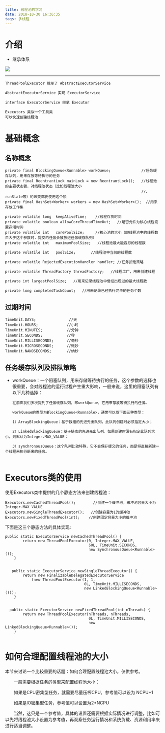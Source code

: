 ```yaml
---
title: 线程池的学习
date: 2018-10-30 16:36:35
tags: 多线程
---
```


# 介绍 
* 继承体系

![](/img/2018-10-30/ThreadPoolExecutor.png)

---

```
ThreadPoolExecutor 继承了 AbstractExecutorService

AbstractExecutorService 实现 ExecutorService 

interface ExecutorService 继承 Executor

Executors 类似一个工具类
可以快速创建线程池
```

<!--more--> 

# 基础概念

## 名称概念
```
private final BlockingQueue<Runnable> workQueue;              //任务缓存队列，用来存放等待执行的任务
private final ReentrantLock mainLock = new ReentrantLock();   //线程池的主要状态锁，对线程池状态（比如线程池大小
                                                              //、runState等）的改变都要使用这个锁
private final HashSet<Worker> workers = new HashSet<Worker>();  //用来存放工作集
 
private volatile long  keepAliveTime;    //线程存货时间   
private volatile boolean allowCoreThreadTimeOut;   //是否允许为核心线程设置存活时间
private volatile int   corePoolSize;     //核心池的大小（即线程池中的线程数目大于这个参数时，提交的任务会被放进任务缓存队列）
private volatile int   maximumPoolSize;   //线程池最大能容忍的线程数
 
private volatile int   poolSize;       //线程池中当前的线程数
 
private volatile RejectedExecutionHandler handler; //任务拒绝策略
 
private volatile ThreadFactory threadFactory;   //线程工厂，用来创建线程
 
private int largestPoolSize;   //用来记录线程池中曾经出现过的最大线程数
 
private long completedTaskCount;   //用来记录已经执行完毕的任务个数

```

## 过期时间

```
TimeUnit.DAYS;               //天
TimeUnit.HOURS;             //小时
TimeUnit.MINUTES;           //分钟
TimeUnit.SECONDS;           //秒
TimeUnit.MILLISECONDS;      //毫秒
TimeUnit.MICROSECONDS;      //微妙
TimeUnit.NANOSECONDS;       //纳秒
```


## 任务缓存队列及排队策略

* workQueue：一个阻塞队列，用来存储等待执行的任务，这个参数的选择也很重要，会对线程池的运行过程产生重大影响，一般来说，这里的阻塞队列有以下几种选择：

```
　　在前面我们多次提到了任务缓存队列，即workQueue，它用来存放等待执行的任务。

　　workQueue的类型为BlockingQueue<Runnable>，通常可以取下面三种类型：

　　1）ArrayBlockingQueue：基于数组的先进先出队列，此队列创建时必须指定大小；

　　2）LinkedBlockingQueue：基于链表的先进先出队列，如果创建时没有指定此队列大小，则默认为Integer.MAX_VALUE；

　　3）synchronousQueue：这个队列比较特殊，它不会保存提交的任务，而是将直接新建一个线程来执行新来的任务。
　　
```

# Executors类的使用

使用Executors类中提供的几个静态方法来创建线程池：

```
Executors.newCachedThreadPool();        //创建一个缓冲池，缓冲池容量大小为Integer.MAX_VALUE
Executors.newSingleThreadExecutor();   //创建容量为1的缓冲池
Executors.newFixedThreadPool(int);    //创建固定容量大小的缓冲池
```
下面是这三个静态方法的具体实现:

```
public static ExecutorService newCachedThreadPool() {
        return new ThreadPoolExecutor(0, Integer.MAX_VALUE,
                                      60L, TimeUnit.SECONDS,
                                      new SynchronousQueue<Runnable>());
    }
    
    
   public static ExecutorService newSingleThreadExecutor() {
        return new FinalizableDelegatedExecutorService
            (new ThreadPoolExecutor(1, 1,
                                    0L, TimeUnit.MILLISECONDS,
                                    new LinkedBlockingQueue<Runnable>()));
    }
    
    
  public static ExecutorService newFixedThreadPool(int nThreads) {
        return new ThreadPoolExecutor(nThreads, nThreads,
                                      0L, TimeUnit.MILLISECONDS,
                                      new LinkedBlockingQueue<Runnable>());
    }
    
```

# 如何合理配置线程池的大小


本节来讨论一个比较重要的话题：如何合理配置线程池大小，仅供参考。

　　一般需要根据任务的类型来配置线程池大小：

　　如果是CPU密集型任务，就需要尽量压榨CPU，参考值可以设为 NCPU+1

　　如果是IO密集型任务，参考值可以设置为2*NCPU

　　当然，这只是一个参考值，具体的设置还需要根据实际情况进行调整，比如可以先将线程池大小设置为参考值，再观察任务运行情况和系统负载、资源利用率来进行适当调整。